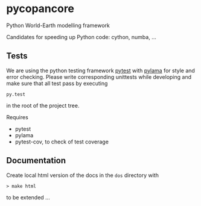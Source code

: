 # pycopancore
Python World-Earth modelling framework

Candidates for speeding up Python code: cython, numba, ...


## Tests
We are using the python testing framework [pytest](http://pytest.org/latest/) with [pylama](https://github.com/klen/pylama) for style and error checking. Please write corresponding unittests while developing and make sure that all test pass by executing
```
py.test
```
in the root of the project tree.

Requires
* pytest
* pylama
* pytest-cov, to check of test coverage


## Documentation
Create local html version of the docs in the `dos` directory with
```
> make html
```

to be extended ...
